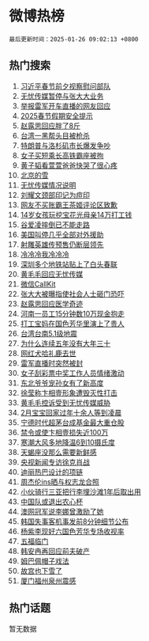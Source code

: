 # 微博热榜

`最后更新时间：2025-01-26 09:02:13 +0800`

## 热门搜索

1. [习近平春节前夕视察慰问部队](https://m.weibo.cn/search?containerid=100103type%3D1%26t%3D10%26q%3D%23%E4%B9%A0%E8%BF%91%E5%B9%B3%E6%98%A5%E8%8A%82%E5%89%8D%E5%A4%95%E8%A7%86%E5%AF%9F%E6%85%B0%E9%97%AE%E9%83%A8%E9%98%9F%23&stream_entry_id=51&isnewpage=1&extparam=seat%3D1%26cate%3D10103%26c_type%3D51%26filter_type%3Drealtimehot%26stream_entry_id%3D51%26pos%3D0%26q%3D%2523%25E4%25B9%25A0%25E8%25BF%2591%25E5%25B9%25B3%25E6%2598%25A5%25E8%258A%2582%25E5%2589%258D%25E5%25A4%2595%25E8%25A7%2586%25E5%25AF%259F%25E6%2585%25B0%25E9%2597%25AE%25E9%2583%25A8%25E9%2598%259F%2523%26dgr%3D0%26display_time%3D1737853331%26pre_seqid%3D173785333191101152730124)
1. [无忧传媒暂停与张大大业务](https://m.weibo.cn/search?containerid=100103type%3D1%26t%3D10%26q%3D%23%E6%97%A0%E5%BF%A7%E4%BC%A0%E5%AA%92%E6%9A%82%E5%81%9C%E4%B8%8E%E5%BC%A0%E5%A4%A7%E5%A4%A7%E4%B8%9A%E5%8A%A1%23&stream_entry_id=31&isnewpage=1&extparam=seat%3D1%26band_rank%3D1%26realpos%3D1%26filter_type%3Drealtimehot%26c_type%3D31%26flag%3D1%26cate%3D5001%26lcate%3D5001%26stream_entry_id%3D31%26pos%3D0%26q%3D%2523%25E6%2597%25A0%25E5%25BF%25A7%25E4%25BC%25A0%25E5%25AA%2592%25E6%259A%2582%25E5%2581%259C%25E4%25B8%258E%25E5%25BC%25A0%25E5%25A4%25A7%25E5%25A4%25A7%25E4%25B8%259A%25E5%258A%25A1%2523%26dgr%3D0%26display_time%3D1737853331%26pre_seqid%3D173785333191101152730124)
1. [举报雷军开车直播的网友回应](https://m.weibo.cn/search?containerid=100103type%3D1%26t%3D10%26q%3D%23%E4%B8%BE%E6%8A%A5%E9%9B%B7%E5%86%9B%E5%BC%80%E8%BD%A6%E7%9B%B4%E6%92%AD%E7%9A%84%E7%BD%91%E5%8F%8B%E5%9B%9E%E5%BA%94%23&stream_entry_id=31&isnewpage=1&extparam=seat%3D1%26band_rank%3D2%26realpos%3D2%26filter_type%3Drealtimehot%26c_type%3D31%26flag%3D2%26cate%3D5001%26lcate%3D5001%26stream_entry_id%3D31%26pos%3D1%26q%3D%2523%25E4%25B8%25BE%25E6%258A%25A5%25E9%259B%25B7%25E5%2586%259B%25E5%25BC%2580%25E8%25BD%25A6%25E7%259B%25B4%25E6%2592%25AD%25E7%259A%2584%25E7%25BD%2591%25E5%258F%258B%25E5%259B%259E%25E5%25BA%2594%2523%26dgr%3D0%26display_time%3D1737853331%26pre_seqid%3D173785333191101152730124)
1. [2025春节假期安全提示](https://m.weibo.cn/search?containerid=100103type%3D1%26t%3D10%26q%3D%232025%E6%98%A5%E8%8A%82%E5%81%87%E6%9C%9F%E5%AE%89%E5%85%A8%E6%8F%90%E7%A4%BA%23&stream_entry_id=31&isnewpage=1&extparam=seat%3D1%26band_rank%3D3%26realpos%3D3%26filter_type%3Drealtimehot%26c_type%3D31%26flag%3D0%26cate%3D5001%26lcate%3D5001%26stream_entry_id%3D31%26pos%3D2%26q%3D%25232025%25E6%2598%25A5%25E8%258A%2582%25E5%2581%2587%25E6%259C%259F%25E5%25AE%2589%25E5%2585%25A8%25E6%258F%2590%25E7%25A4%25BA%2523%26dgr%3D0%26display_time%3D1737853331%26pre_seqid%3D173785333191101152730124)
1. [赵露思回应胖了8斤](https://m.weibo.cn/search?containerid=100103type%3D1%26t%3D10%26q%3D%23%E8%B5%B5%E9%9C%B2%E6%80%9D%E5%9B%9E%E5%BA%94%E8%83%96%E4%BA%868%E6%96%A4%23&stream_entry_id=31&isnewpage=1&extparam=seat%3D1%26band_rank%3D4%26realpos%3D4%26filter_type%3Drealtimehot%26c_type%3D31%26flag%3D1%26cate%3D5001%26lcate%3D5001%26stream_entry_id%3D31%26pos%3D3%26q%3D%2523%25E8%25B5%25B5%25E9%259C%25B2%25E6%2580%259D%25E5%259B%259E%25E5%25BA%2594%25E8%2583%2596%25E4%25BA%25868%25E6%2596%25A4%2523%26dgr%3D0%26display_time%3D1737853331%26pre_seqid%3D173785333191101152730124)
1. [台湾一黑帮头目被枪杀](https://m.weibo.cn/search?containerid=100103type%3D1%26t%3D10%26q%3D%23%E5%8F%B0%E6%B9%BE%E4%B8%80%E9%BB%91%E5%B8%AE%E5%A4%B4%E7%9B%AE%E8%A2%AB%E6%9E%AA%E6%9D%80%23&stream_entry_id=31&isnewpage=1&extparam=seat%3D1%26band_rank%3D5%26realpos%3D5%26filter_type%3Drealtimehot%26c_type%3D31%26flag%3D1%26cate%3D5001%26lcate%3D5001%26stream_entry_id%3D31%26pos%3D4%26q%3D%2523%25E5%258F%25B0%25E6%25B9%25BE%25E4%25B8%2580%25E9%25BB%2591%25E5%25B8%25AE%25E5%25A4%25B4%25E7%259B%25AE%25E8%25A2%25AB%25E6%259E%25AA%25E6%259D%2580%2523%26dgr%3D0%26display_time%3D1737853331%26pre_seqid%3D173785333191101152730124)
1. [特朗普与洛杉矶市长爆发争吵](https://m.weibo.cn/search?containerid=100103type%3D1%26t%3D10%26q%3D%23%E7%89%B9%E6%9C%97%E6%99%AE%E4%B8%8E%E6%B4%9B%E6%9D%89%E7%9F%B6%E5%B8%82%E9%95%BF%E7%88%86%E5%8F%91%E4%BA%89%E5%90%B5%23&stream_entry_id=31&isnewpage=1&extparam=seat%3D1%26band_rank%3D6%26realpos%3D6%26filter_type%3Drealtimehot%26c_type%3D31%26flag%3D0%26cate%3D5001%26lcate%3D5001%26stream_entry_id%3D31%26pos%3D5%26q%3D%2523%25E7%2589%25B9%25E6%259C%2597%25E6%2599%25AE%25E4%25B8%258E%25E6%25B4%259B%25E6%259D%2589%25E7%259F%25B6%25E5%25B8%2582%25E9%2595%25BF%25E7%2588%2586%25E5%258F%2591%25E4%25BA%2589%25E5%2590%25B5%2523%26dgr%3D0%26display_time%3D1737853331%26pre_seqid%3D173785333191101152730124)
1. [女子买短乘长高铁霸座被拘](https://m.weibo.cn/search?containerid=100103type%3D1%26t%3D10%26q%3D%23%E5%A5%B3%E5%AD%90%E4%B9%B0%E7%9F%AD%E4%B9%98%E9%95%BF%E9%AB%98%E9%93%81%E9%9C%B8%E5%BA%A7%E8%A2%AB%E6%8B%98%23&stream_entry_id=31&isnewpage=1&extparam=seat%3D1%26band_rank%3D7%26realpos%3D7%26filter_type%3Drealtimehot%26c_type%3D31%26flag%3D0%26cate%3D5001%26lcate%3D5001%26stream_entry_id%3D31%26pos%3D6%26q%3D%2523%25E5%25A5%25B3%25E5%25AD%2590%25E4%25B9%25B0%25E7%259F%25AD%25E4%25B9%2598%25E9%2595%25BF%25E9%25AB%2598%25E9%2593%2581%25E9%259C%25B8%25E5%25BA%25A7%25E8%25A2%25AB%25E6%258B%2598%2523%26dgr%3D0%26display_time%3D1737853331%26pre_seqid%3D173785333191101152730124)
1. [黄子韬看萱萱爸爸快哭了很心疼](https://m.weibo.cn/search?containerid=100103type%3D1%26t%3D10%26q%3D%23%E9%BB%84%E5%AD%90%E9%9F%AC%E7%9C%8B%E8%90%B1%E8%90%B1%E7%88%B8%E7%88%B8%E5%BF%AB%E5%93%AD%E4%BA%86%E5%BE%88%E5%BF%83%E7%96%BC%23&stream_entry_id=31&isnewpage=1&extparam=seat%3D1%26band_rank%3D8%26realpos%3D8%26filter_type%3Drealtimehot%26c_type%3D31%26flag%3D0%26cate%3D5001%26lcate%3D5001%26stream_entry_id%3D31%26pos%3D7%26q%3D%2523%25E9%25BB%2584%25E5%25AD%2590%25E9%259F%25AC%25E7%259C%258B%25E8%2590%25B1%25E8%2590%25B1%25E7%2588%25B8%25E7%2588%25B8%25E5%25BF%25AB%25E5%2593%25AD%25E4%25BA%2586%25E5%25BE%2588%25E5%25BF%2583%25E7%2596%25BC%2523%26dgr%3D0%26display_time%3D1737853331%26pre_seqid%3D173785333191101152730124)
1. [北京的雪](https://m.weibo.cn/search?containerid=100103type%3D1%26t%3D10%26q%3D%23%E5%8C%97%E4%BA%AC%E7%9A%84%E9%9B%AA%23&stream_entry_id=31&isnewpage=1&extparam=seat%3D1%26band_rank%3D9%26realpos%3D9%26filter_type%3Drealtimehot%26c_type%3D31%26flag%3D0%26cate%3D5001%26lcate%3D5001%26stream_entry_id%3D31%26pos%3D8%26q%3D%2523%25E5%258C%2597%25E4%25BA%25AC%25E7%259A%2584%25E9%259B%25AA%2523%26dgr%3D0%26display_time%3D1737853331%26pre_seqid%3D173785333191101152730124)
1. [无忧传媒情况说明](https://m.weibo.cn/search?containerid=100103type%3D1%26t%3D10%26q%3D%23%E6%97%A0%E5%BF%A7%E4%BC%A0%E5%AA%92%E6%83%85%E5%86%B5%E8%AF%B4%E6%98%8E%23&stream_entry_id=31&isnewpage=1&extparam=seat%3D1%26band_rank%3D10%26realpos%3D10%26filter_type%3Drealtimehot%26c_type%3D31%26flag%3D1%26cate%3D5001%26lcate%3D5001%26stream_entry_id%3D31%26pos%3D9%26q%3D%2523%25E6%2597%25A0%25E5%25BF%25A7%25E4%25BC%25A0%25E5%25AA%2592%25E6%2583%2585%25E5%2586%25B5%25E8%25AF%25B4%25E6%2598%258E%2523%26dgr%3D0%26display_time%3D1737853331%26pre_seqid%3D173785333191101152730124)
1. [刘耀文颈部印记为痘印](https://m.weibo.cn/search?containerid=100103type%3D1%26t%3D10%26q%3D%23%E5%88%98%E8%80%80%E6%96%87%E9%A2%88%E9%83%A8%E5%8D%B0%E8%AE%B0%E4%B8%BA%E7%97%98%E5%8D%B0%23&stream_entry_id=31&isnewpage=1&extparam=seat%3D1%26band_rank%3D11%26realpos%3D11%26filter_type%3Drealtimehot%26c_type%3D31%26flag%3D0%26cate%3D5001%26lcate%3D5001%26stream_entry_id%3D31%26pos%3D10%26q%3D%2523%25E5%2588%2598%25E8%2580%2580%25E6%2596%2587%25E9%25A2%2588%25E9%2583%25A8%25E5%258D%25B0%25E8%25AE%25B0%25E4%25B8%25BA%25E7%2597%2598%25E5%258D%25B0%2523%26dgr%3D0%26display_time%3D1737853331%26pre_seqid%3D173785333191101152730124)
1. [网友不买账霸王茶姬评论区致歉](https://m.weibo.cn/search?containerid=100103type%3D1%26t%3D10%26q%3D%23%E7%BD%91%E5%8F%8B%E4%B8%8D%E4%B9%B0%E8%B4%A6%E9%9C%B8%E7%8E%8B%E8%8C%B6%E5%A7%AC%E8%AF%84%E8%AE%BA%E5%8C%BA%E8%87%B4%E6%AD%89%23&stream_entry_id=31&isnewpage=1&extparam=seat%3D1%26band_rank%3D12%26realpos%3D12%26filter_type%3Drealtimehot%26c_type%3D31%26flag%3D0%26cate%3D5001%26lcate%3D5001%26stream_entry_id%3D31%26pos%3D11%26q%3D%2523%25E7%25BD%2591%25E5%258F%258B%25E4%25B8%258D%25E4%25B9%25B0%25E8%25B4%25A6%25E9%259C%25B8%25E7%258E%258B%25E8%258C%25B6%25E5%25A7%25AC%25E8%25AF%2584%25E8%25AE%25BA%25E5%258C%25BA%25E8%2587%25B4%25E6%25AD%2589%2523%26dgr%3D0%26display_time%3D1737853331%26pre_seqid%3D173785333191101152730124)
1. [14岁女孩玩挖宝花光母亲14万打工钱](https://m.weibo.cn/search?containerid=100103type%3D1%26t%3D10%26q%3D%2314%E5%B2%81%E5%A5%B3%E5%AD%A9%E7%8E%A9%E6%8C%96%E5%AE%9D%E8%8A%B1%E5%85%89%E6%AF%8D%E4%BA%B214%E4%B8%87%E6%89%93%E5%B7%A5%E9%92%B1%23&stream_entry_id=31&isnewpage=1&extparam=seat%3D1%26band_rank%3D13%26realpos%3D13%26filter_type%3Drealtimehot%26c_type%3D31%26flag%3D0%26cate%3D5001%26lcate%3D5001%26stream_entry_id%3D31%26pos%3D12%26q%3D%252314%25E5%25B2%2581%25E5%25A5%25B3%25E5%25AD%25A9%25E7%258E%25A9%25E6%258C%2596%25E5%25AE%259D%25E8%258A%25B1%25E5%2585%2589%25E6%25AF%258D%25E4%25BA%25B214%25E4%25B8%2587%25E6%2589%2593%25E5%25B7%25A5%25E9%2592%25B1%2523%26dgr%3D0%26display_time%3D1737853331%26pre_seqid%3D173785333191101152730124)
1. [谷爱凌摔倒已不能走路](https://m.weibo.cn/search?containerid=100103type%3D1%26t%3D10%26q%3D%23%E8%B0%B7%E7%88%B1%E5%87%8C%E6%91%94%E5%80%92%E5%B7%B2%E4%B8%8D%E8%83%BD%E8%B5%B0%E8%B7%AF%23&stream_entry_id=31&isnewpage=1&extparam=seat%3D1%26band_rank%3D14%26realpos%3D14%26filter_type%3Drealtimehot%26c_type%3D31%26flag%3D0%26cate%3D5001%26lcate%3D5001%26stream_entry_id%3D31%26pos%3D13%26q%3D%2523%25E8%25B0%25B7%25E7%2588%25B1%25E5%2587%258C%25E6%2591%2594%25E5%2580%2592%25E5%25B7%25B2%25E4%25B8%258D%25E8%2583%25BD%25E8%25B5%25B0%25E8%25B7%25AF%2523%26dgr%3D0%26display_time%3D1737853331%26pre_seqid%3D173785333191101152730124)
1. [美国叫停几乎全部对外援助](https://m.weibo.cn/search?containerid=100103type%3D1%26t%3D10%26q%3D%23%E7%BE%8E%E5%9B%BD%E5%8F%AB%E5%81%9C%E5%87%A0%E4%B9%8E%E5%85%A8%E9%83%A8%E5%AF%B9%E5%A4%96%E6%8F%B4%E5%8A%A9%23&stream_entry_id=31&isnewpage=1&extparam=seat%3D1%26band_rank%3D15%26realpos%3D15%26filter_type%3Drealtimehot%26c_type%3D31%26flag%3D0%26cate%3D5001%26lcate%3D5001%26stream_entry_id%3D31%26pos%3D14%26q%3D%2523%25E7%25BE%258E%25E5%259B%25BD%25E5%258F%25AB%25E5%2581%259C%25E5%2587%25A0%25E4%25B9%258E%25E5%2585%25A8%25E9%2583%25A8%25E5%25AF%25B9%25E5%25A4%2596%25E6%258F%25B4%25E5%258A%25A9%2523%26dgr%3D0%26display_time%3D1737853331%26pre_seqid%3D173785333191101152730124)
1. [射雕英雄传预售仍断层领先](https://m.weibo.cn/search?containerid=100103type%3D1%26t%3D10%26q%3D%23%E5%B0%84%E9%9B%95%E8%8B%B1%E9%9B%84%E4%BC%A0%E9%A2%84%E5%94%AE%E4%BB%8D%E6%96%AD%E5%B1%82%E9%A2%86%E5%85%88%23&stream_entry_id=31&isnewpage=1&extparam=seat%3D1%26band_rank%3D16%26realpos%3D16%26filter_type%3Drealtimehot%26c_type%3D31%26flag%3D0%26cate%3D5001%26lcate%3D5001%26stream_entry_id%3D31%26pos%3D15%26q%3D%2523%25E5%25B0%2584%25E9%259B%2595%25E8%258B%25B1%25E9%259B%2584%25E4%25BC%25A0%25E9%25A2%2584%25E5%2594%25AE%25E4%25BB%258D%25E6%2596%25AD%25E5%25B1%2582%25E9%25A2%2586%25E5%2585%2588%2523%26dgr%3D0%26display_time%3D1737853331%26pre_seqid%3D173785333191101152730124)
1. [冷冷冷我冷冷冷](https://m.weibo.cn/search?containerid=100103type%3D1%26t%3D10%26q%3D%23%E5%86%B7%E5%86%B7%E5%86%B7%E6%88%91%E5%86%B7%E5%86%B7%E5%86%B7%23&stream_entry_id=31&isnewpage=1&extparam=seat%3D1%26band_rank%3D17%26realpos%3D17%26filter_type%3Drealtimehot%26c_type%3D31%26flag%3D1%26cate%3D5001%26lcate%3D5001%26stream_entry_id%3D31%26pos%3D16%26q%3D%2523%25E5%2586%25B7%25E5%2586%25B7%25E5%2586%25B7%25E6%2588%2591%25E5%2586%25B7%25E5%2586%25B7%25E5%2586%25B7%2523%26dgr%3D0%26display_time%3D1737853331%26pre_seqid%3D173785333191101152730124)
1. [深圳多个地铁站贴上了白头春联](https://m.weibo.cn/search?containerid=100103type%3D1%26t%3D10%26q%3D%23%E6%B7%B1%E5%9C%B3%E5%A4%9A%E4%B8%AA%E5%9C%B0%E9%93%81%E7%AB%99%E8%B4%B4%E4%B8%8A%E4%BA%86%E7%99%BD%E5%A4%B4%E6%98%A5%E8%81%94%23&stream_entry_id=31&isnewpage=1&extparam=seat%3D1%26band_rank%3D18%26realpos%3D18%26filter_type%3Drealtimehot%26c_type%3D31%26flag%3D0%26cate%3D5001%26lcate%3D5001%26stream_entry_id%3D31%26pos%3D17%26q%3D%2523%25E6%25B7%25B1%25E5%259C%25B3%25E5%25A4%259A%25E4%25B8%25AA%25E5%259C%25B0%25E9%2593%2581%25E7%25AB%2599%25E8%25B4%25B4%25E4%25B8%258A%25E4%25BA%2586%25E7%2599%25BD%25E5%25A4%25B4%25E6%2598%25A5%25E8%2581%2594%2523%26dgr%3D0%26display_time%3D1737853331%26pre_seqid%3D173785333191101152730124)
1. [黄毛毛回应无忧传媒](https://m.weibo.cn/search?containerid=100103type%3D1%26t%3D10%26q%3D%23%E9%BB%84%E6%AF%9B%E6%AF%9B%E5%9B%9E%E5%BA%94%E6%97%A0%E5%BF%A7%E4%BC%A0%E5%AA%92%23&stream_entry_id=31&isnewpage=1&extparam=seat%3D1%26band_rank%3D19%26realpos%3D19%26filter_type%3Drealtimehot%26c_type%3D31%26flag%3D1%26cate%3D5001%26lcate%3D5001%26stream_entry_id%3D31%26pos%3D18%26q%3D%2523%25E9%25BB%2584%25E6%25AF%259B%25E6%25AF%259B%25E5%259B%259E%25E5%25BA%2594%25E6%2597%25A0%25E5%25BF%25A7%25E4%25BC%25A0%25E5%25AA%2592%2523%26dgr%3D0%26display_time%3D1737853331%26pre_seqid%3D173785333191101152730124)
1. [微信CallKit](https://m.weibo.cn/search?containerid=100103type%3D1%26t%3D10%26q%3D%E5%BE%AE%E4%BF%A1CallKit&stream_entry_id=31&isnewpage=1&extparam=seat%3D1%26band_rank%3D20%26realpos%3D20%26filter_type%3Drealtimehot%26c_type%3D31%26flag%3D0%26cate%3D5001%26lcate%3D5001%26stream_entry_id%3D31%26pos%3D19%26q%3D%25E5%25BE%25AE%25E4%25BF%25A1CallKit%26dgr%3D0%26display_time%3D1737853331%26pre_seqid%3D173785333191101152730124)
1. [张大大被曝指使社会人士砸门恐吓](https://m.weibo.cn/search?containerid=100103type%3D1%26t%3D10%26q%3D%23%E5%BC%A0%E5%A4%A7%E5%A4%A7%E8%A2%AB%E6%9B%9D%E6%8C%87%E4%BD%BF%E7%A4%BE%E4%BC%9A%E4%BA%BA%E5%A3%AB%E7%A0%B8%E9%97%A8%E6%81%90%E5%90%93%23&stream_entry_id=31&isnewpage=1&extparam=seat%3D1%26band_rank%3D21%26realpos%3D21%26filter_type%3Drealtimehot%26c_type%3D31%26flag%3D2%26cate%3D5001%26lcate%3D5001%26stream_entry_id%3D31%26pos%3D20%26q%3D%2523%25E5%25BC%25A0%25E5%25A4%25A7%25E5%25A4%25A7%25E8%25A2%25AB%25E6%259B%259D%25E6%258C%2587%25E4%25BD%25BF%25E7%25A4%25BE%25E4%25BC%259A%25E4%25BA%25BA%25E5%25A3%25AB%25E7%25A0%25B8%25E9%2597%25A8%25E6%2581%2590%25E5%2590%2593%2523%26dgr%3D0%26display_time%3D1737853331%26pre_seqid%3D173785333191101152730124)
1. [赵露思回应医学奇迹](https://m.weibo.cn/search?containerid=100103type%3D1%26t%3D10%26q%3D%23%E8%B5%B5%E9%9C%B2%E6%80%9D%E5%9B%9E%E5%BA%94%E5%8C%BB%E5%AD%A6%E5%A5%87%E8%BF%B9%23&stream_entry_id=31&isnewpage=1&extparam=seat%3D1%26band_rank%3D22%26realpos%3D22%26filter_type%3Drealtimehot%26c_type%3D31%26flag%3D0%26cate%3D5001%26lcate%3D5001%26stream_entry_id%3D31%26pos%3D21%26q%3D%2523%25E8%25B5%25B5%25E9%259C%25B2%25E6%2580%259D%25E5%259B%259E%25E5%25BA%2594%25E5%258C%25BB%25E5%25AD%25A6%25E5%25A5%2587%25E8%25BF%25B9%2523%26dgr%3D0%26display_time%3D1737853331%26pre_seqid%3D173785333191101152730124)
1. [河南一员工15分钟数10万现金抱走](https://m.weibo.cn/search?containerid=100103type%3D1%26t%3D10%26q%3D%23%E6%B2%B3%E5%8D%97%E4%B8%80%E5%91%98%E5%B7%A515%E5%88%86%E9%92%9F%E6%95%B010%E4%B8%87%E7%8E%B0%E9%87%91%E6%8A%B1%E8%B5%B0%23&stream_entry_id=31&isnewpage=1&extparam=seat%3D1%26band_rank%3D23%26realpos%3D23%26filter_type%3Drealtimehot%26c_type%3D31%26flag%3D0%26cate%3D5001%26lcate%3D5001%26stream_entry_id%3D31%26pos%3D22%26q%3D%2523%25E6%25B2%25B3%25E5%258D%2597%25E4%25B8%2580%25E5%2591%2598%25E5%25B7%25A515%25E5%2588%2586%25E9%2592%259F%25E6%2595%25B010%25E4%25B8%2587%25E7%258E%25B0%25E9%2587%2591%25E6%258A%25B1%25E8%25B5%25B0%2523%26dgr%3D0%26display_time%3D1737853331%26pre_seqid%3D173785333191101152730124)
1. [打工宝妈在国色芳华里演上了贵人](https://m.weibo.cn/search?containerid=100103type%3D1%26t%3D10%26q%3D%23%E6%89%93%E5%B7%A5%E5%AE%9D%E5%A6%88%E5%9C%A8%E5%9B%BD%E8%89%B2%E8%8A%B3%E5%8D%8E%E9%87%8C%E6%BC%94%E4%B8%8A%E4%BA%86%E8%B4%B5%E4%BA%BA%23&stream_entry_id=31&isnewpage=1&extparam=seat%3D1%26band_rank%3D24%26realpos%3D24%26filter_type%3Drealtimehot%26c_type%3D31%26flag%3D0%26cate%3D5001%26lcate%3D5001%26stream_entry_id%3D31%26pos%3D23%26q%3D%2523%25E6%2589%2593%25E5%25B7%25A5%25E5%25AE%259D%25E5%25A6%2588%25E5%259C%25A8%25E5%259B%25BD%25E8%2589%25B2%25E8%258A%25B3%25E5%258D%258E%25E9%2587%258C%25E6%25BC%2594%25E4%25B8%258A%25E4%25BA%2586%25E8%25B4%25B5%25E4%25BA%25BA%2523%26dgr%3D0%26display_time%3D1737853331%26pre_seqid%3D173785333191101152730124)
1. [台湾台南5.1级地震](https://m.weibo.cn/search?containerid=100103type%3D1%26t%3D10%26q%3D%23%E5%8F%B0%E6%B9%BE%E5%8F%B0%E5%8D%975.1%E7%BA%A7%E5%9C%B0%E9%9C%87%23&stream_entry_id=31&isnewpage=1&extparam=seat%3D1%26band_rank%3D25%26realpos%3D25%26filter_type%3Drealtimehot%26c_type%3D31%26flag%3D1%26cate%3D5001%26lcate%3D5001%26stream_entry_id%3D31%26pos%3D24%26q%3D%2523%25E5%258F%25B0%25E6%25B9%25BE%25E5%258F%25B0%25E5%258D%25975.1%25E7%25BA%25A7%25E5%259C%25B0%25E9%259C%2587%2523%26dgr%3D0%26display_time%3D1737853331%26pre_seqid%3D173785333191101152730124)
1. [为什么连续五年没有大年三十](https://m.weibo.cn/search?containerid=100103type%3D1%26t%3D10%26q%3D%23%E4%B8%BA%E4%BB%80%E4%B9%88%E8%BF%9E%E7%BB%AD%E4%BA%94%E5%B9%B4%E6%B2%A1%E6%9C%89%E5%A4%A7%E5%B9%B4%E4%B8%89%E5%8D%81%23&stream_entry_id=31&isnewpage=1&extparam=seat%3D1%26band_rank%3D26%26realpos%3D26%26filter_type%3Drealtimehot%26c_type%3D31%26flag%3D1%26cate%3D5001%26lcate%3D5001%26stream_entry_id%3D31%26pos%3D25%26q%3D%2523%25E4%25B8%25BA%25E4%25BB%2580%25E4%25B9%2588%25E8%25BF%259E%25E7%25BB%25AD%25E4%25BA%2594%25E5%25B9%25B4%25E6%25B2%25A1%25E6%259C%2589%25E5%25A4%25A7%25E5%25B9%25B4%25E4%25B8%2589%25E5%258D%2581%2523%26dgr%3D0%26display_time%3D1737853331%26pre_seqid%3D173785333191101152730124)
1. [网红犬哈礼鹿去世](https://m.weibo.cn/search?containerid=100103type%3D1%26t%3D10%26q%3D%23%E7%BD%91%E7%BA%A2%E7%8A%AC%E5%93%88%E7%A4%BC%E9%B9%BF%E5%8E%BB%E4%B8%96%23&stream_entry_id=31&isnewpage=1&extparam=seat%3D1%26band_rank%3D27%26realpos%3D27%26filter_type%3Drealtimehot%26c_type%3D31%26flag%3D1%26cate%3D5001%26lcate%3D5001%26stream_entry_id%3D31%26pos%3D26%26q%3D%2523%25E7%25BD%2591%25E7%25BA%25A2%25E7%258A%25AC%25E5%2593%2588%25E7%25A4%25BC%25E9%25B9%25BF%25E5%258E%25BB%25E4%25B8%2596%2523%26dgr%3D0%26display_time%3D1737853331%26pre_seqid%3D173785333191101152730124)
1. [雷军直播时突然被封](https://m.weibo.cn/search?containerid=100103type%3D1%26t%3D10%26q%3D%23%E9%9B%B7%E5%86%9B%E7%9B%B4%E6%92%AD%E6%97%B6%E7%AA%81%E7%84%B6%E8%A2%AB%E5%B0%81%23&stream_entry_id=31&isnewpage=1&extparam=seat%3D1%26band_rank%3D28%26realpos%3D28%26filter_type%3Drealtimehot%26c_type%3D31%26flag%3D0%26cate%3D5001%26lcate%3D5001%26stream_entry_id%3D31%26pos%3D27%26q%3D%2523%25E9%259B%25B7%25E5%2586%259B%25E7%259B%25B4%25E6%2592%25AD%25E6%2597%25B6%25E7%25AA%2581%25E7%2584%25B6%25E8%25A2%25AB%25E5%25B0%2581%2523%26dgr%3D0%26display_time%3D1737853331%26pre_seqid%3D173785333191101152730124)
1. [女子刮彩票中奖工作人员情绪激动](https://m.weibo.cn/search?containerid=100103type%3D1%26t%3D10%26q%3D%23%E5%A5%B3%E5%AD%90%E5%88%AE%E5%BD%A9%E7%A5%A8%E4%B8%AD%E5%A5%96%E5%B7%A5%E4%BD%9C%E4%BA%BA%E5%91%98%E6%83%85%E7%BB%AA%E6%BF%80%E5%8A%A8%23&stream_entry_id=31&isnewpage=1&extparam=seat%3D1%26band_rank%3D29%26realpos%3D29%26filter_type%3Drealtimehot%26c_type%3D31%26flag%3D0%26cate%3D5001%26lcate%3D5001%26stream_entry_id%3D31%26pos%3D28%26q%3D%2523%25E5%25A5%25B3%25E5%25AD%2590%25E5%2588%25AE%25E5%25BD%25A9%25E7%25A5%25A8%25E4%25B8%25AD%25E5%25A5%2596%25E5%25B7%25A5%25E4%25BD%259C%25E4%25BA%25BA%25E5%2591%2598%25E6%2583%2585%25E7%25BB%25AA%25E6%25BF%2580%25E5%258A%25A8%2523%26dgr%3D0%26display_time%3D1737853331%26pre_seqid%3D173785333191101152730124)
1. [东北爷爷宠孙女有了新高度](https://m.weibo.cn/search?containerid=100103type%3D1%26t%3D10%26q%3D%23%E4%B8%9C%E5%8C%97%E7%88%B7%E7%88%B7%E5%AE%A0%E5%AD%99%E5%A5%B3%E6%9C%89%E4%BA%86%E6%96%B0%E9%AB%98%E5%BA%A6%23&stream_entry_id=31&isnewpage=1&extparam=seat%3D1%26band_rank%3D30%26realpos%3D30%26filter_type%3Drealtimehot%26c_type%3D31%26flag%3D0%26cate%3D5001%26lcate%3D5001%26stream_entry_id%3D31%26pos%3D29%26q%3D%2523%25E4%25B8%259C%25E5%258C%2597%25E7%2588%25B7%25E7%2588%25B7%25E5%25AE%25A0%25E5%25AD%2599%25E5%25A5%25B3%25E6%259C%2589%25E4%25BA%2586%25E6%2596%25B0%25E9%25AB%2598%25E5%25BA%25A6%2523%26dgr%3D0%26display_time%3D1737853331%26pre_seqid%3D173785333191101152730124)
1. [徐莹称卞相壹形象遭毁灭性打击](https://m.weibo.cn/search?containerid=100103type%3D1%26t%3D10%26q%3D%23%E5%BE%90%E8%8E%B9%E7%A7%B0%E5%8D%9E%E7%9B%B8%E5%A3%B9%E5%BD%A2%E8%B1%A1%E9%81%AD%E6%AF%81%E7%81%AD%E6%80%A7%E6%89%93%E5%87%BB%23&stream_entry_id=31&isnewpage=1&extparam=seat%3D1%26band_rank%3D31%26realpos%3D31%26filter_type%3Drealtimehot%26c_type%3D31%26flag%3D1%26cate%3D5001%26lcate%3D5001%26stream_entry_id%3D31%26pos%3D30%26q%3D%2523%25E5%25BE%2590%25E8%258E%25B9%25E7%25A7%25B0%25E5%258D%259E%25E7%259B%25B8%25E5%25A3%25B9%25E5%25BD%25A2%25E8%25B1%25A1%25E9%2581%25AD%25E6%25AF%2581%25E7%2581%25AD%25E6%2580%25A7%25E6%2589%2593%25E5%2587%25BB%2523%26dgr%3D0%26display_time%3D1737853331%26pre_seqid%3D173785333191101152730124)
1. [黄毛毛控诉受到无忧传媒威胁](https://m.weibo.cn/search?containerid=100103type%3D1%26t%3D10%26q%3D%23%E9%BB%84%E6%AF%9B%E6%AF%9B%E6%8E%A7%E8%AF%89%E5%8F%97%E5%88%B0%E6%97%A0%E5%BF%A7%E4%BC%A0%E5%AA%92%E5%A8%81%E8%83%81%23&stream_entry_id=31&isnewpage=1&extparam=seat%3D1%26band_rank%3D32%26realpos%3D32%26filter_type%3Drealtimehot%26c_type%3D31%26flag%3D0%26cate%3D5001%26lcate%3D5001%26stream_entry_id%3D31%26pos%3D31%26q%3D%2523%25E9%25BB%2584%25E6%25AF%259B%25E6%25AF%259B%25E6%258E%25A7%25E8%25AF%2589%25E5%258F%2597%25E5%2588%25B0%25E6%2597%25A0%25E5%25BF%25A7%25E4%25BC%25A0%25E5%25AA%2592%25E5%25A8%2581%25E8%2583%2581%2523%26dgr%3D0%26display_time%3D1737853331%26pre_seqid%3D173785333191101152730124)
1. [2月宝宝回家过年十余人等到凌晨](https://m.weibo.cn/search?containerid=100103type%3D1%26t%3D10%26q%3D%232%E6%9C%88%E5%AE%9D%E5%AE%9D%E5%9B%9E%E5%AE%B6%E8%BF%87%E5%B9%B4%E5%8D%81%E4%BD%99%E4%BA%BA%E7%AD%89%E5%88%B0%E5%87%8C%E6%99%A8%23&stream_entry_id=31&isnewpage=1&extparam=seat%3D1%26band_rank%3D33%26realpos%3D33%26filter_type%3Drealtimehot%26c_type%3D31%26flag%3D1%26cate%3D5001%26lcate%3D5001%26stream_entry_id%3D31%26pos%3D32%26q%3D%25232%25E6%259C%2588%25E5%25AE%259D%25E5%25AE%259D%25E5%259B%259E%25E5%25AE%25B6%25E8%25BF%2587%25E5%25B9%25B4%25E5%258D%2581%25E4%25BD%2599%25E4%25BA%25BA%25E7%25AD%2589%25E5%2588%25B0%25E5%2587%258C%25E6%2599%25A8%2523%26dgr%3D0%26display_time%3D1737853331%26pre_seqid%3D173785333191101152730124)
1. [宁德时代超茅台成基金最大重仓股](https://m.weibo.cn/search?containerid=100103type%3D1%26t%3D10%26q%3D%23%E5%AE%81%E5%BE%B7%E6%97%B6%E4%BB%A3%E8%B6%85%E8%8C%85%E5%8F%B0%E6%88%90%E5%9F%BA%E9%87%91%E6%9C%80%E5%A4%A7%E9%87%8D%E4%BB%93%E8%82%A1%23&stream_entry_id=31&isnewpage=1&extparam=seat%3D1%26band_rank%3D34%26realpos%3D34%26filter_type%3Drealtimehot%26c_type%3D31%26flag%3D1%26cate%3D5001%26lcate%3D5001%26stream_entry_id%3D31%26pos%3D33%26q%3D%2523%25E5%25AE%2581%25E5%25BE%25B7%25E6%2597%25B6%25E4%25BB%25A3%25E8%25B6%2585%25E8%258C%2585%25E5%258F%25B0%25E6%2588%2590%25E5%259F%25BA%25E9%2587%2591%25E6%259C%2580%25E5%25A4%25A7%25E9%2587%258D%25E4%25BB%2593%25E8%2582%25A1%2523%26dgr%3D0%26display_time%3D1737853331%26pre_seqid%3D173785333191101152730124)
1. [禁令或使卞相壹损失近100万](https://m.weibo.cn/search?containerid=100103type%3D1%26t%3D10%26q%3D%23%E7%A6%81%E4%BB%A4%E6%88%96%E4%BD%BF%E5%8D%9E%E7%9B%B8%E5%A3%B9%E6%8D%9F%E5%A4%B1%E8%BF%91100%E4%B8%87%23&stream_entry_id=31&isnewpage=1&extparam=seat%3D1%26band_rank%3D35%26realpos%3D35%26filter_type%3Drealtimehot%26c_type%3D31%26flag%3D1%26cate%3D5001%26lcate%3D5001%26stream_entry_id%3D31%26pos%3D34%26q%3D%2523%25E7%25A6%2581%25E4%25BB%25A4%25E6%2588%2596%25E4%25BD%25BF%25E5%258D%259E%25E7%259B%25B8%25E5%25A3%25B9%25E6%258D%259F%25E5%25A4%25B1%25E8%25BF%2591100%25E4%25B8%2587%2523%26dgr%3D0%26display_time%3D1737853331%26pre_seqid%3D173785333191101152730124)
1. [寒潮大风多地降温6到10摄氏度](https://m.weibo.cn/search?containerid=100103type%3D1%26t%3D10%26q%3D%23%E5%AF%92%E6%BD%AE%E5%A4%A7%E9%A3%8E%E5%A4%9A%E5%9C%B0%E9%99%8D%E6%B8%A96%E5%88%B010%E6%91%84%E6%B0%8F%E5%BA%A6%23&stream_entry_id=31&isnewpage=1&extparam=seat%3D1%26band_rank%3D36%26realpos%3D36%26filter_type%3Drealtimehot%26c_type%3D31%26flag%3D1%26cate%3D5001%26lcate%3D5001%26stream_entry_id%3D31%26pos%3D35%26q%3D%2523%25E5%25AF%2592%25E6%25BD%25AE%25E5%25A4%25A7%25E9%25A3%258E%25E5%25A4%259A%25E5%259C%25B0%25E9%2599%258D%25E6%25B8%25A96%25E5%2588%25B010%25E6%2591%2584%25E6%25B0%258F%25E5%25BA%25A6%2523%26dgr%3D0%26display_time%3D1737853331%26pre_seqid%3D173785333191101152730124)
1. [天蝎座没那么需要新鲜感](https://m.weibo.cn/search?containerid=100103type%3D1%26t%3D10%26q%3D%23%E5%A4%A9%E8%9D%8E%E5%BA%A7%E6%B2%A1%E9%82%A3%E4%B9%88%E9%9C%80%E8%A6%81%E6%96%B0%E9%B2%9C%E6%84%9F%23&stream_entry_id=31&isnewpage=1&extparam=seat%3D1%26band_rank%3D37%26realpos%3D37%26filter_type%3Drealtimehot%26c_type%3D31%26flag%3D1%26cate%3D5001%26lcate%3D5001%26stream_entry_id%3D31%26pos%3D36%26q%3D%2523%25E5%25A4%25A9%25E8%259D%258E%25E5%25BA%25A7%25E6%25B2%25A1%25E9%2582%25A3%25E4%25B9%2588%25E9%259C%2580%25E8%25A6%2581%25E6%2596%25B0%25E9%25B2%259C%25E6%2584%259F%2523%26dgr%3D0%26display_time%3D1737853331%26pre_seqid%3D173785333191101152730124)
1. [央视新闻专访徐克肖战](https://m.weibo.cn/search?containerid=100103type%3D1%26t%3D10%26q%3D%23%E5%A4%AE%E8%A7%86%E6%96%B0%E9%97%BB%E4%B8%93%E8%AE%BF%E5%BE%90%E5%85%8B%E8%82%96%E6%88%98%23&stream_entry_id=31&isnewpage=1&extparam=seat%3D1%26band_rank%3D38%26realpos%3D38%26filter_type%3Drealtimehot%26c_type%3D31%26flag%3D0%26cate%3D5001%26lcate%3D5001%26stream_entry_id%3D31%26pos%3D37%26q%3D%2523%25E5%25A4%25AE%25E8%25A7%2586%25E6%2596%25B0%25E9%2597%25BB%25E4%25B8%2593%25E8%25AE%25BF%25E5%25BE%2590%25E5%2585%258B%25E8%2582%2596%25E6%2588%2598%2523%26dgr%3D0%26display_time%3D1737853331%26pre_seqid%3D173785333191101152730124)
1. [迪丽热巴设计的项链](https://m.weibo.cn/search?containerid=100103type%3D1%26t%3D10%26q%3D%23%E8%BF%AA%E4%B8%BD%E7%83%AD%E5%B7%B4%E8%AE%BE%E8%AE%A1%E7%9A%84%E9%A1%B9%E9%93%BE%23&stream_entry_id=31&isnewpage=1&extparam=seat%3D1%26band_rank%3D39%26realpos%3D39%26filter_type%3Drealtimehot%26c_type%3D31%26flag%3D0%26cate%3D5001%26lcate%3D5001%26stream_entry_id%3D31%26pos%3D38%26q%3D%2523%25E8%25BF%25AA%25E4%25B8%25BD%25E7%2583%25AD%25E5%25B7%25B4%25E8%25AE%25BE%25E8%25AE%25A1%25E7%259A%2584%25E9%25A1%25B9%25E9%2593%25BE%2523%26dgr%3D0%26display_time%3D1737853331%26pre_seqid%3D173785333191101152730124)
1. [周杰伦ins晒与权志龙合照](https://m.weibo.cn/search?containerid=100103type%3D1%26t%3D10%26q%3D%23%E5%91%A8%E6%9D%B0%E4%BC%A6ins%E6%99%92%E4%B8%8E%E6%9D%83%E5%BF%97%E9%BE%99%E5%90%88%E7%85%A7%23&stream_entry_id=31&isnewpage=1&extparam=seat%3D1%26band_rank%3D40%26realpos%3D40%26filter_type%3Drealtimehot%26c_type%3D31%26flag%3D0%26cate%3D5001%26lcate%3D5001%26stream_entry_id%3D31%26pos%3D39%26q%3D%2523%25E5%2591%25A8%25E6%259D%25B0%25E4%25BC%25A6ins%25E6%2599%2592%25E4%25B8%258E%25E6%259D%2583%25E5%25BF%2597%25E9%25BE%2599%25E5%2590%2588%25E7%2585%25A7%2523%26dgr%3D0%26display_time%3D1737853331%26pre_seqid%3D173785333191101152730124)
1. [小伙骑行三亚把行李埋沙滩1年后取出用](https://m.weibo.cn/search?containerid=100103type%3D1%26t%3D10%26q%3D%23%E5%B0%8F%E4%BC%99%E9%AA%91%E8%A1%8C%E4%B8%89%E4%BA%9A%E6%8A%8A%E8%A1%8C%E6%9D%8E%E5%9F%8B%E6%B2%99%E6%BB%A91%E5%B9%B4%E5%90%8E%E5%8F%96%E5%87%BA%E7%94%A8%23&stream_entry_id=31&isnewpage=1&extparam=seat%3D1%26band_rank%3D41%26realpos%3D41%26filter_type%3Drealtimehot%26c_type%3D31%26flag%3D0%26cate%3D5001%26lcate%3D5001%26stream_entry_id%3D31%26pos%3D40%26q%3D%2523%25E5%25B0%258F%25E4%25BC%2599%25E9%25AA%2591%25E8%25A1%258C%25E4%25B8%2589%25E4%25BA%259A%25E6%258A%258A%25E8%25A1%258C%25E6%259D%258E%25E5%259F%258B%25E6%25B2%2599%25E6%25BB%25A91%25E5%25B9%25B4%25E5%2590%258E%25E5%258F%2596%25E5%2587%25BA%25E7%2594%25A8%2523%26dgr%3D0%26display_time%3D1737853331%26pre_seqid%3D173785333191101152730124)
1. [中国队或退出农心杯](https://m.weibo.cn/search?containerid=100103type%3D1%26t%3D10%26q%3D%23%E4%B8%AD%E5%9B%BD%E9%98%9F%E6%88%96%E9%80%80%E5%87%BA%E5%86%9C%E5%BF%83%E6%9D%AF%23&stream_entry_id=31&isnewpage=1&extparam=seat%3D1%26band_rank%3D42%26realpos%3D42%26filter_type%3Drealtimehot%26c_type%3D31%26flag%3D0%26cate%3D5001%26lcate%3D5001%26stream_entry_id%3D31%26pos%3D41%26q%3D%2523%25E4%25B8%25AD%25E5%259B%25BD%25E9%2598%259F%25E6%2588%2596%25E9%2580%2580%25E5%2587%25BA%25E5%2586%259C%25E5%25BF%2583%25E6%259D%25AF%2523%26dgr%3D0%26display_time%3D1737853331%26pre_seqid%3D173785333191101152730124)
1. [澳网冠军说李娜曾激励了她](https://m.weibo.cn/search?containerid=100103type%3D1%26t%3D10%26q%3D%23%E6%BE%B3%E7%BD%91%E5%86%A0%E5%86%9B%E8%AF%B4%E6%9D%8E%E5%A8%9C%E6%9B%BE%E6%BF%80%E5%8A%B1%E4%BA%86%E5%A5%B9%23&stream_entry_id=31&isnewpage=1&extparam=seat%3D1%26band_rank%3D43%26realpos%3D43%26filter_type%3Drealtimehot%26c_type%3D31%26flag%3D1%26cate%3D5001%26lcate%3D5001%26stream_entry_id%3D31%26pos%3D42%26q%3D%2523%25E6%25BE%25B3%25E7%25BD%2591%25E5%2586%25A0%25E5%2586%259B%25E8%25AF%25B4%25E6%259D%258E%25E5%25A8%259C%25E6%259B%25BE%25E6%25BF%2580%25E5%258A%25B1%25E4%25BA%2586%25E5%25A5%25B9%2523%26dgr%3D0%26display_time%3D1737853331%26pre_seqid%3D173785333191101152730124)
1. [韩国失事客机事发前8分钟细节公布](https://m.weibo.cn/search?containerid=100103type%3D1%26t%3D10%26q%3D%23%E9%9F%A9%E5%9B%BD%E5%A4%B1%E4%BA%8B%E5%AE%A2%E6%9C%BA%E4%BA%8B%E5%8F%91%E5%89%8D8%E5%88%86%E9%92%9F%E7%BB%86%E8%8A%82%E5%85%AC%E5%B8%83%23&stream_entry_id=31&isnewpage=1&extparam=seat%3D1%26band_rank%3D44%26realpos%3D44%26filter_type%3Drealtimehot%26c_type%3D31%26flag%3D0%26cate%3D5001%26lcate%3D5001%26stream_entry_id%3D31%26pos%3D43%26q%3D%2523%25E9%259F%25A9%25E5%259B%25BD%25E5%25A4%25B1%25E4%25BA%258B%25E5%25AE%25A2%25E6%259C%25BA%25E4%25BA%258B%25E5%258F%2591%25E5%2589%258D8%25E5%2588%2586%25E9%2592%259F%25E7%25BB%2586%25E8%258A%2582%25E5%2585%25AC%25E5%25B8%2583%2523%26dgr%3D0%26display_time%3D1737853331%26pre_seqid%3D173785333191101152730124)
1. [杨紫李现好六国色芳华专场收视率](https://m.weibo.cn/search?containerid=100103type%3D1%26t%3D10%26q%3D%23%E6%9D%A8%E7%B4%AB%E6%9D%8E%E7%8E%B0%E5%A5%BD%E5%85%AD%E5%9B%BD%E8%89%B2%E8%8A%B3%E5%8D%8E%E4%B8%93%E5%9C%BA%E6%94%B6%E8%A7%86%E7%8E%87%23&stream_entry_id=31&isnewpage=1&extparam=seat%3D1%26band_rank%3D45%26realpos%3D45%26filter_type%3Drealtimehot%26c_type%3D31%26flag%3D0%26cate%3D5001%26lcate%3D5001%26stream_entry_id%3D31%26pos%3D44%26q%3D%2523%25E6%259D%25A8%25E7%25B4%25AB%25E6%259D%258E%25E7%258E%25B0%25E5%25A5%25BD%25E5%2585%25AD%25E5%259B%25BD%25E8%2589%25B2%25E8%258A%25B3%25E5%258D%258E%25E4%25B8%2593%25E5%259C%25BA%25E6%2594%25B6%25E8%25A7%2586%25E7%258E%2587%2523%26dgr%3D0%26display_time%3D1737853331%26pre_seqid%3D173785333191101152730124)
1. [五福临门](https://m.weibo.cn/search?containerid=100103type%3D1%26t%3D10%26q%3D%E4%BA%94%E7%A6%8F%E4%B8%B4%E9%97%A8&stream_entry_id=31&isnewpage=1&extparam=seat%3D1%26band_rank%3D46%26realpos%3D46%26filter_type%3Drealtimehot%26c_type%3D31%26flag%3D0%26cate%3D5001%26lcate%3D5001%26stream_entry_id%3D31%26pos%3D45%26q%3D%25E4%25BA%2594%25E7%25A6%258F%25E4%25B8%25B4%25E9%2597%25A8%26dgr%3D0%26display_time%3D1737853331%26pre_seqid%3D173785333191101152730124)
1. [韩安冉再回应前夫破产](https://m.weibo.cn/search?containerid=100103type%3D1%26t%3D10%26q%3D%23%E9%9F%A9%E5%AE%89%E5%86%89%E5%86%8D%E5%9B%9E%E5%BA%94%E5%89%8D%E5%A4%AB%E7%A0%B4%E4%BA%A7%23&stream_entry_id=31&isnewpage=1&extparam=seat%3D1%26band_rank%3D47%26realpos%3D47%26filter_type%3Drealtimehot%26c_type%3D31%26flag%3D0%26cate%3D5001%26lcate%3D5001%26stream_entry_id%3D31%26pos%3D46%26q%3D%2523%25E9%259F%25A9%25E5%25AE%2589%25E5%2586%2589%25E5%2586%258D%25E5%259B%259E%25E5%25BA%2594%25E5%2589%258D%25E5%25A4%25AB%25E7%25A0%25B4%25E4%25BA%25A7%2523%26dgr%3D0%26display_time%3D1737853331%26pre_seqid%3D173785333191101152730124)
1. [姆巴佩帽子戏法](https://m.weibo.cn/search?containerid=100103type%3D1%26t%3D10%26q%3D%E5%A7%86%E5%B7%B4%E4%BD%A9%E5%B8%BD%E5%AD%90%E6%88%8F%E6%B3%95&stream_entry_id=31&isnewpage=1&extparam=seat%3D1%26band_rank%3D48%26realpos%3D48%26filter_type%3Drealtimehot%26c_type%3D31%26flag%3D1%26cate%3D5001%26lcate%3D5001%26stream_entry_id%3D31%26pos%3D47%26q%3D%25E5%25A7%2586%25E5%25B7%25B4%25E4%25BD%25A9%25E5%25B8%25BD%25E5%25AD%2590%25E6%2588%258F%25E6%25B3%2595%26dgr%3D0%26display_time%3D1737853331%26pre_seqid%3D173785333191101152730124)
1. [故宫也下雪了](https://m.weibo.cn/search?containerid=100103type%3D1%26t%3D10%26q%3D%23%E6%95%85%E5%AE%AB%E4%B9%9F%E4%B8%8B%E9%9B%AA%E4%BA%86%23&stream_entry_id=31&isnewpage=1&extparam=seat%3D1%26band_rank%3D49%26realpos%3D49%26filter_type%3Drealtimehot%26c_type%3D31%26flag%3D1%26cate%3D5001%26lcate%3D5001%26stream_entry_id%3D31%26pos%3D48%26q%3D%2523%25E6%2595%2585%25E5%25AE%25AB%25E4%25B9%259F%25E4%25B8%258B%25E9%259B%25AA%25E4%25BA%2586%2523%26dgr%3D0%26display_time%3D1737853331%26pre_seqid%3D173785333191101152730124)
1. [厦门福州泉州震感](https://m.weibo.cn/search?containerid=100103type%3D1%26t%3D10%26q%3D%23%E5%8E%A6%E9%97%A8%E7%A6%8F%E5%B7%9E%E6%B3%89%E5%B7%9E%E9%9C%87%E6%84%9F%23&stream_entry_id=31&isnewpage=1&extparam=seat%3D1%26band_rank%3D50%26realpos%3D50%26filter_type%3Drealtimehot%26c_type%3D31%26flag%3D0%26cate%3D5001%26lcate%3D5001%26stream_entry_id%3D31%26pos%3D49%26q%3D%2523%25E5%258E%25A6%25E9%2597%25A8%25E7%25A6%258F%25E5%25B7%259E%25E6%25B3%2589%25E5%25B7%259E%25E9%259C%2587%25E6%2584%259F%2523%26dgr%3D0%26display_time%3D1737853331%26pre_seqid%3D173785333191101152730124)

## 热门话题

暂无数据
